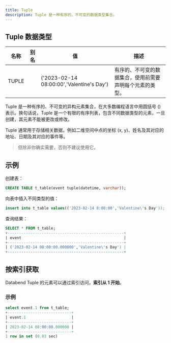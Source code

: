 ```yaml
---
title: Tuple
description: Tuple 是一种有序的、不可变的数据类型集合。
---
```


## Tuple 数据类型

| 名称  | 别名 | 值                                    | 描述                                                                                               |
|-------|---------|-------------------------------------------|-----------------------------------------------------------------------------------------------------------|
| TUPLE |         | ('2023-02-14 08:00:00','Valentine's Day') | 有序的、不可变的数据集合，使用前需要声明每个元素的类型。 |

Tuple 是一种有序的、不可变的异构元素集合，在大多数编程语言中用圆括号 () 表示。换句话说，Tuple 是一个有限的有序列表，包含不同数据类型的元素，一旦创建，其元素不能被更改或修改。

Tuple 通常用于存储相关数据，例如二维空间中点的坐标 (x, y)、姓名及其对应的地址、日期及其对应的事件等。

> 但除非你确实需要，否则不建议使用它。

## 示例

创建表：
```sql
CREATE TABLE t_table(event tuple(datetime, varchar));
```

向表中插入不同类型的值：
```sql
insert into t_table values(('2023-02-14 8:00:00','Valentine\'s Day'));
```

查询结果：
```sql
SELECT * FROM t_table;
+---------------------------------------------------+
| event                                             |
+---------------------------------------------------+
| ('2023-02-14 08:00:00.000000','Valentine\'s Day') |
+---------------------------------------------------+
```

## 按索引获取

Databend Tuple 的元素可以通过索引访问，**索引从 1 开始**。

### 示例

```sql
select event.1 from t_table;
+----------------------------+
| event.1                    |
+----------------------------+
| 2023-02-14 08:00:00.000000 |
+----------------------------+
1 row in set (0.03 sec)
```